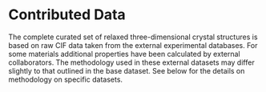 # Contributed Data

The complete curated set of relaxed three-dimensional crystal structures is based on raw CIF data taken from the external experimental databases. For some materials additional properties have been calculated by external collaborators. The methodology used in these external datasets may differ slightly to that outlined in the base dataset. See below for the details on methodology on specific datasets.

